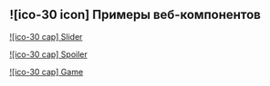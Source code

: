 ## ![ico-30 icon] Примеры веб-компонентов

[![ico-30 cap] Slider](https://garevna.github.io/js-samples/#19)

[![ico-30 cap] Spoiler](https://repl.it/@garevna/web-component)

[![ico-30 cap] Game](https://github.com/garevna/game/wiki)
